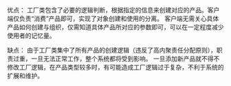 优点：
工厂类包含了必要的逻辑判断，根据指定的信息来创建对应的产品。客户端仅负责“消费”产品即可，实现了对象创建和使用的分离。
客户端无需关心具体产品如何创建与组织，仅需知道具体产品所对应的参数即可，可以在一定程度减少使用者的记忆量。


缺点：
由于工厂类集中了所有产品的创建逻辑（违反了高内聚责任分配原则），职责过重，一旦无法正常工作，整个系统都将受到影响。
一旦添加新产品就不得不修改工厂逻辑，在产品类型较多时，有可能造成工厂逻辑过于复杂，不利于系统的扩展和维护。
